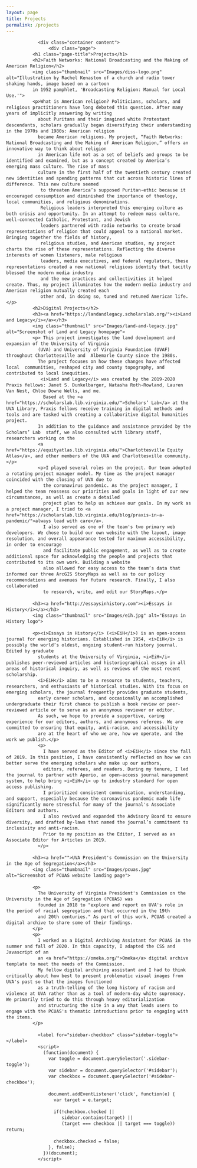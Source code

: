 ```yaml
---
layout: page
title: Projects
permalink: /projects
---
```

                <div class="container content">
                    <div class="page">
              <h1 class="page-title">Projects</h1>
              <h2>Faith Networks: National Broadcasting and the Making of American Religion</h2>
              <img class="thumbnail" src="Images/diss-logo.png" alt="Illustration by Rachel Kenaston of a church and radio tower shaking hands, image based on a cartoon
              in 1952 pamphlet, 'Broadcasting Religion: Manual for Local Use.'">
              <p>What is American religion? Politicians, scholars, and religious practitioners have long debated this question. After many years of implicitly answering by writing
                about Puritans and their imagined white Protestant descendants, scholars gradually began diversifying their understanding in the 1970s and 1980s: American religion
                became American religions. My project, “Faith Networks: National Broadcasting and the Making of American Religion,” offers an innovative way to think about religion
                in American life not as a set of beliefs and groups to be identified and examined, but as a concept created by America’s emerging mass culture. The rise of mass
                culture in the first half of the twentieth century created new identities and spending patterns that cut across historic lines of difference. This new culture seemed
                 to threaten America’s supposed Puritan-ethic because it encouraged consumption and diminished the importance of theology, local communities, and religious denominations.
                 Religious leaders interpreted this emerging culture as both crisis and opportunity. In an attempt to redeem mass culture, well-connected Catholic, Protestant, and Jewish
                 leaders partnered with radio networks to create broad representations of religion that could appeal to a national market. Bringing together the fields of history,
                 religious studies, and American studies, my project charts the rise of these representations. Reflecting the diverse interests of women listeners, male religious
                 leaders, media executives, and federal regulators, these representations created a new national religious identity that tacitly blessed the modern media industry
                 and the new practices and collectivities it helped create. Thus, my project illuminates how the modern media industry and American religion mutually created each
                 other and, in doing so, tuned and retuned American life.</p>
              <h2>Digital Projects</h2>
              <h3><a href="https://landandlegacy.scholarslab.org/"><i>Land and Legacy</i></a></h3>
              <img class="thumbnail" src="Images/land-and-legacy.jpg" alt="Screenshot of Land and Legacy homepage">
              <p> This project investigates the land development and expansion of the University of Virginia
                (UVA) and University of Virginia Foundation (UVAF) throughout Charlottesville and  Albemarle County since the 1980s.
                The project focuses on how these changes have affected local  communities, reshaped city and county topography, and contributed to local inequities.
                 <i>Land and Legacy</i> was created by the 2019-2020 Praxis fellows: Janet S. Dunkelbarger, Natasha Roth-Rowland, Lauren Van Nest, Chloe Downe Wells, and me.
                  Based at the <a href="https://scholarslab.lib.virginia.edu/">Scholars’ Lab</a> at the UVA Library, Praxis fellows receive training in digital methods and tools and are tasked with creating a collaboritive digital humanities project.
                In addition to the guidance and assistance provided by the Scholars’ Lab  staff, we also consulted with library staff, researchers working on the
                <a href="https://equityatlas.lib.virginia.edu/">Charlottesville Equity Atlas</a>, and other members of the UVA and Charlottesville community. </p>
                <p>I played several roles on the project. Our team adopted a rotating project manager model. My time as the project manager coincided with the closing of UVA due to
                  the coronavirus pandemic. As the project manager, I helped the team reassess our priorities and goals in light of our new circumstances, as well as create a detailed
                  project plan to help us achieve our goals. In my work as a project manager, I tried to <a href="https://scholarslab.lib.virginia.edu/blog/praxis-in-a-pandemic/">always lead with care</a>.
                  I also served as one of the team's two primary web developers. We chose to build our own website with the layout, image resolution, and overall appearance tested for maximum accessibility, in order to encourage
                  and facilitate public engagement, as well as to create additional space for acknowledging the people and projects that contributed to its own work. Building a website
                  also allowed for easy access to the team’s data that informed our three ArcGIS StoryMaps as well as to our policy recommendations and avenues for future research. Finally, I also collaborated
                  to research, write, and edit our StoryMaps.</p>

              <h3><a href="http://essaysinhistory.com"><i>Essays in History</i></a></h3>
              <img class="thumbnail" src="Images/eih.jpg" alt="Essays in History logo">

              <p><i>Essays in History</i> (<i>EiH</i>) is an open-access journal for emerging historians. Established in 1954, <i>EiH</i> is possibly the world’s oldest, ongoing student-run history journal. Edited by graduate
                students at the University of Virginia, <i>EiH</i> publishes peer-reviewed articles and historiographical essays in all areas of historical inquiry, as well as reviews of the most recent scholarship.
                <i>EiH</i> aims to be a resource to students, teachers, researchers, and enthusiasts of historical studies. With its focus on emerging scholars, the journal frequently provides graduate students,
                early career scholars, and occasionally an accomplished undergraduate their first chance to publish a book review or peer-reviewed article or to serve as an anonymous reviewer or editor.
                As such, we hope to provide a supportive, caring experience for our editors, authors, and anonymous referees. We are committed to ensuring that equity, anti-racism, and accessibility
                are at the heart of who we are, how we operate, and the work we publish.</p>
                <p>
                  I have served as the Editor of <i>EiH</i> since the fall of 2019. In this position, I have consistently reflected on how we can better serve the emerging scholars who make up our authors,
                  editors, referees, and readers. During my tenure, I led the journal to partner with Aperio, an open-access journal management system, to help bring <i>EiH</i> up to industry standard for open access publishing.
                  I prioritized consistent communication, understanding, and support, especially because the coronavirus pandemic made life significantly more stressful for many of the journal's Associate Editors and authors.
                  I also revived and expanded the Advisory Board to ensure diversity, and drafted by-laws that named the journal’s commitment to inclusivity and anti-racism.
                  Prior to my position as the Editor, I served as an Associate Editor for Articles in 2019.
                </p>

              <h3><a href="">UVA President's Commission on the University in the Age of Segregation</a></h3>
              <img class="thumbnail" src="Images/pcuas.jpg" alt="Screenshot of PCUAS website landing page">

              <p>
                The University of Virginia President's Commission on the University in the Age of Segregation (PCUAS) was
                founded in 2018 to "explore and report on UVA's role in the period of racial segregation and that occurred in the 19th
                and 20th centuries." As part of this work, PCUAS created a digital archive to share some of their findings.
              </p>
              <p>
                I worked as a Digital Archiving Assistant for PCUAS in the summer and fall of 2020. In this capacity, I adapted the CSS and Javascript of an
                an <a href="https://omeka.org/">Omeka</a> digital archive template to meet the needs of the Commission.
                My fellow digital archiving assistant and I had to think critically about how best to present problematic visual images from UVA's past so that the images functioned
                as a truth-telling of the long history of racism and violence at UVA rather than as a tool of modern-day white supremacy. We primarily tried to do this through heavy editorialization
                and structuring the site in a way that leads users to engage with the PCUAS's thematic introductions prior to engaging with the items.
              </p>

                <label for="sidebar-checkbox" class="sidebar-toggle"></label>
                <script>
                  (function(document) {
                    var toggle = document.querySelector('.sidebar-toggle');
                    var sidebar = document.querySelector('#sidebar');
                    var checkbox = document.querySelector('#sidebar-checkbox');

                    document.addEventListener('click', function(e) {
                      var target = e.target;

                      if(!checkbox.checked ||
                         sidebar.contains(target) ||
                         (target === checkbox || target === toggle)) return;

                      checkbox.checked = false;
                    }, false);
                  })(document);
                </script>
  </body>
</html>
